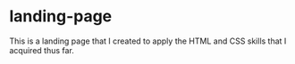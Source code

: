 # landing-page

This is a landing page that I created to apply the HTML and CSS skills that I acquired thus far.
